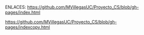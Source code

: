 ENLACES:
https://github.com/MVillegasUC/Proyecto_CS/blob/gh-pages/index.html


https://github.com/MVillegasUC/Proyecto_CS/blob/gh-pages/indexcopy.html

